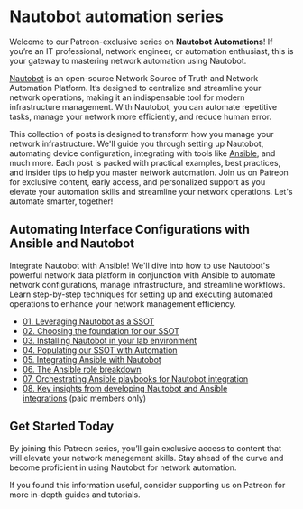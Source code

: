 # Nautobot automation series

Welcome to our Patreon-exclusive series on **Nautobot Automations**! If you’re an IT professional, network engineer, or automation enthusiast, this is your gateway to mastering network automation using Nautobot.

[Nautobot](https://networktocode.com/nautobot/) is an open-source Network Source of Truth and Network Automation Platform. It’s designed to centralize and streamline your network operations, making it an indispensable tool for modern infrastructure management. With Nautobot, you can automate repetitive tasks, manage your network more efficiently, and reduce human error.

This collection of posts is designed to transform how you manage your network infrastructure. We'll guide you through setting up Nautobot, automating device configuration, integrating with tools like [Ansible](https://www.ansible.com/), and much more. Each post is packed with practical examples, best practices, and insider tips to help you master network automation. Join us on Patreon for exclusive content, early access, and personalized support as you elevate your automation skills and streamline your network operations. Let's automate smarter, together!

## Automating Interface Configurations with Ansible and Nautobot

Integrate Nautobot with Ansible! We'll dive into how to use Nautobot's powerful network data platform in conjunction with Ansible to automate network configurations, manage infrastructure, and streamline workflows. Learn step-by-step techniques for setting up and executing automated operations to enhance your network management efficiency.

* [01. Leveraging Nautobot as a SSOT](https://www.patreon.com/posts/leveraging-as-107860676)
* [02. Choosing the foundation for our SSOT](https://www.patreon.com/posts/107861543)
* [03. Installing Nautobot in your lab environment](https://www.patreon.com/posts/installing-in-107861938)
* [04. Populating our SSOT with Automation](https://www.patreon.com/posts/populating-our-107866081)
* [05. Integrating Ansible with Nautobot](https://www.patreon.com/posts/integrating-with-107936613)
* [06. The Ansible role breakdown](https://www.patreon.com/posts/107992110)
* [07. Orchestrating Ansible playbooks for Nautobot integration](https://www.patreon.com/posts/107992345)
* [08. Key insights from developing Nautobot and Ansible integrations](https://www.patreon.com/posts/107992468) (paid members only)

## Get Started Today

By joining this Patreon series, you’ll gain exclusive access to content that will elevate your network management skills. Stay ahead of the curve and become proficient in using Nautobot for network automation.

If you found this information useful, consider supporting us on Patreon for more in-depth guides and tutorials.
